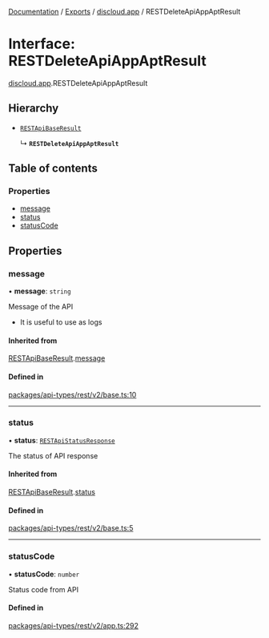 [Documentation](../README.md) / [Exports](../modules.md) / [discloud.app](../modules/discloud_app.md) / RESTDeleteApiAppAptResult

# Interface: RESTDeleteApiAppAptResult

[discloud.app](../modules/discloud_app.md).RESTDeleteApiAppAptResult

## Hierarchy

- [`RESTApiBaseResult`](discloud_app.RESTApiBaseResult.md)

  ↳ **`RESTDeleteApiAppAptResult`**

## Table of contents

### Properties

- [message](discloud_app.RESTDeleteApiAppAptResult.md#message)
- [status](discloud_app.RESTDeleteApiAppAptResult.md#status)
- [statusCode](discloud_app.RESTDeleteApiAppAptResult.md#statuscode)

## Properties

### message

• **message**: `string`

Message of the API
- It is useful to use as logs

#### Inherited from

[RESTApiBaseResult](discloud_app.RESTApiBaseResult.md).[message](discloud_app.RESTApiBaseResult.md#message)

#### Defined in

[packages/api-types/rest/v2/base.ts:10](https://github.com/discloud/discloud.app/blob/99d4db4/packages/api-types/rest/v2/base.ts#L10)

___

### status

• **status**: [`RESTApiStatusResponse`](../modules/discloud_app.md#restapistatusresponse)

The status of API response

#### Inherited from

[RESTApiBaseResult](discloud_app.RESTApiBaseResult.md).[status](discloud_app.RESTApiBaseResult.md#status)

#### Defined in

[packages/api-types/rest/v2/base.ts:5](https://github.com/discloud/discloud.app/blob/99d4db4/packages/api-types/rest/v2/base.ts#L5)

___

### statusCode

• **statusCode**: `number`

Status code from API

#### Defined in

[packages/api-types/rest/v2/app.ts:292](https://github.com/discloud/discloud.app/blob/99d4db4/packages/api-types/rest/v2/app.ts#L292)
